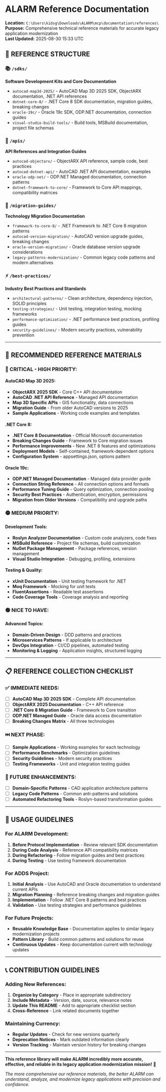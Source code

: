 # ALARM Reference Documentation

**Location:** `C:\Users\kidsg\Downloads\ALARM\mcp\documentation\references\`  
**Purpose:** Comprehensive technical reference materials for accurate legacy application modernization  
**Last Updated:** 2025-08-30 15:33 UTC

## 📁 **REFERENCE STRUCTURE**

### **📚 `/sdks/`**
**Software Development Kits and Core Documentation**
- `autocad-map3d-2025/` - AutoCAD Map 3D 2025 SDK, ObjectARX documentation, .NET API references
- `dotnet-core-8/` - .NET Core 8 SDK documentation, migration guides, breaking changes
- `oracle-19c/` - Oracle 19c SDK, ODP.NET documentation, connection guides
- `visual-studio-build-tools/` - Build tools, MSBuild documentation, project file schemas

### **🔌 `/apis/`**
**API References and Integration Guides**
- `autocad-objectarx/` - ObjectARX API reference, sample code, best practices
- `autocad-dotnet-api/` - AutoCAD .NET API documentation, examples
- `oracle-odp-net/` - ODP.NET Managed documentation, connection patterns
- `dotnet-framework-to-core/` - Framework to Core API mappings, compatibility matrices

### **🔄 `/migration-guides/`**
**Technology Migration Documentation**
- `framework-to-core-8/` - .NET Framework to .NET Core 8 migration patterns
- `autocad-version-migration/` - AutoCAD version upgrade guides, breaking changes
- `oracle-version-migration/` - Oracle database version upgrade considerations
- `legacy-patterns-modernization/` - Common legacy code patterns and modern alternatives

### **⚡ `/best-practices/`**
**Industry Best Practices and Standards**
- `architectural-patterns/` - Clean architecture, dependency injection, SOLID principles
- `testing-strategies/` - Unit testing, integration testing, mocking frameworks
- `performance-optimization/` - .NET performance best practices, profiling guides
- `security-guidelines/` - Modern security practices, vulnerability prevention

---

## 🎯 **RECOMMENDED REFERENCE MATERIALS**

### **🔴 CRITICAL - HIGH PRIORITY:**

#### **AutoCAD Map 3D 2025:**
- **ObjectARX 2025 SDK** - Core C++ API documentation
- **AutoCAD .NET API Reference** - Managed API documentation  
- **Map 3D Specific APIs** - GIS functionality, data connections
- **Migration Guide** - From older AutoCAD versions to 2025
- **Sample Applications** - Working code examples and templates

#### **.NET Core 8:**
- **.NET Core 8 Documentation** - Official Microsoft documentation
- **Breaking Changes Guide** - Framework to Core migration issues
- **Performance Improvements** - New .NET 8 features and optimizations
- **Deployment Models** - Self-contained, framework-dependent options
- **Configuration System** - appsettings.json, options pattern

#### **Oracle 19c:**
- **ODP.NET Managed Documentation** - Managed data provider guide
- **Connection String Reference** - All connection options and formats
- **Performance Tuning Guide** - Query optimization, connection pooling
- **Security Best Practices** - Authentication, encryption, permissions
- **Migration from Older Versions** - Compatibility and upgrade paths

### **🟡 MEDIUM PRIORITY:**

#### **Development Tools:**
- **Roslyn Analyzer Documentation** - Custom code analyzers, code fixes
- **MSBuild Reference** - Project file schemas, build customization
- **NuGet Package Management** - Package references, version management
- **Visual Studio Integration** - Debugging, profiling, extensions

#### **Testing & Quality:**
- **xUnit Documentation** - Unit testing framework for .NET
- **Moq Framework** - Mocking for unit tests
- **FluentAssertions** - Readable test assertions
- **Code Coverage Tools** - Coverage analysis and reporting

### **🟢 NICE TO HAVE:**

#### **Advanced Topics:**
- **Domain-Driven Design** - DDD patterns and practices
- **Microservices Patterns** - If applicable to architecture
- **DevOps Integration** - CI/CD pipelines, automated testing
- **Monitoring & Logging** - Application insights, structured logging

---

## 📋 **REFERENCE COLLECTION CHECKLIST**

### **✅ IMMEDIATE NEEDS:**
- [ ] **AutoCAD Map 3D 2025 SDK** - Complete API documentation
- [ ] **ObjectARX 2025 Documentation** - C++ API reference
- [ ] **.NET Core 8 Migration Guide** - Framework to Core transition
- [ ] **ODP.NET Managed Guide** - Oracle data access documentation
- [ ] **Breaking Changes Matrix** - All three technologies

### **⏭️ NEXT PHASE:**
- [ ] **Sample Applications** - Working examples for each technology
- [ ] **Performance Benchmarks** - Optimization guidelines
- [ ] **Security Guidelines** - Modern security practices
- [ ] **Testing Frameworks** - Unit and integration testing guides

### **🔮 FUTURE ENHANCEMENTS:**
- [ ] **Domain-Specific Patterns** - CAD application architecture patterns
- [ ] **Legacy Code Patterns** - Common anti-patterns and solutions
- [ ] **Automated Refactoring Tools** - Roslyn-based transformation guides

---

## 🚀 **USAGE GUIDELINES**

### **For ALARM Development:**
1. **Before Protocol Implementation** - Review relevant SDK documentation
2. **During Code Analysis** - Reference API compatibility matrices  
3. **During Refactoring** - Follow migration guides and best practices
4. **During Testing** - Use testing framework documentation

### **For ADDS Project:**
1. **Initial Analysis** - Use AutoCAD and Oracle documentation to understand current APIs
2. **Migration Planning** - Reference breaking changes and migration guides
3. **Implementation** - Follow .NET Core 8 patterns and best practices
4. **Validation** - Use testing strategies and performance guidelines

### **For Future Projects:**
- **Reusable Knowledge Base** - Documentation applies to similar legacy modernization projects
- **Pattern Library** - Build common patterns and solutions for reuse
- **Continuous Updates** - Keep documentation current with technology updates

---

## 📞 **CONTRIBUTION GUIDELINES**

### **Adding New References:**
1. **Organize by Category** - Place in appropriate subdirectory
2. **Include Metadata** - Version, date, source, relevance notes
3. **Update This README** - Add to appropriate checklist section
4. **Cross-Reference** - Link related documents together

### **Maintaining Currency:**
- **Regular Updates** - Check for new versions quarterly
- **Deprecation Notices** - Mark outdated information clearly
- **Version Tracking** - Maintain version history for breaking changes

---

**This reference library will make ALARM incredibly more accurate, effective, and reliable in its legacy application modernization mission!** 🎯

*The more comprehensive our reference materials, the better ALARM can understand, analyze, and modernize legacy applications with precision and confidence.*

